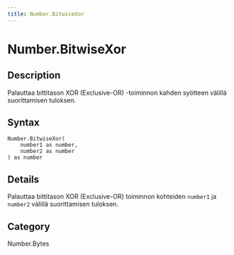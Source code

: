 ```yaml
---
title: Number.BitwiseXor
---
```


# Number.BitwiseXor


## Description

Palauttaa bittitason XOR (Exclusive-OR) -toiminnon kahden syötteen välillä suorittamisen tuloksen.


## Syntax

```powerquery
Number.BitwiseXor(
    number1 as number,
    number2 as number
) as number
```


## Details

Palauttaa bittitason XOR (Exclusive-OR) toiminnon kohteiden <code>number1</code> ja <code>number2</code> välillä suorittamisen tuloksen.



## Category
Number.Bytes
